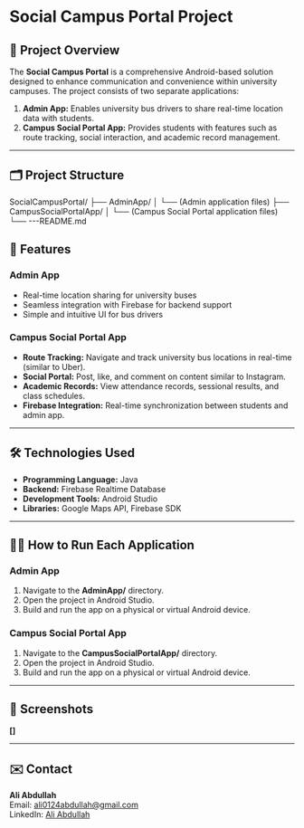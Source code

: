 # Social Campus Portal Project  

## 📖 Project Overview
The **Social Campus Portal** is a comprehensive Android-based solution designed to enhance communication and convenience within university campuses. The project consists of two separate applications:  

1. **Admin App:** Enables university bus drivers to share real-time location data with students.  
2. **Campus Social Portal App:** Provides students with features such as route tracking, social interaction, and academic record management.  

---

## 🗂 Project Structure
SocialCampusPortal/ ├── AdminApp/ │ └── (Admin application files) ├── CampusSocialPortalApp/ │ └── (Campus Social Portal application files) └── 
---README.md

## 🚀 Features

### **Admin App**
- Real-time location sharing for university buses
- Seamless integration with Firebase for backend support
- Simple and intuitive UI for bus drivers

### **Campus Social Portal App**
- **Route Tracking:** Navigate and track university bus locations in real-time (similar to Uber).  
- **Social Portal:** Post, like, and comment on content similar to Instagram.  
- **Academic Records:** View attendance records, sessional results, and class schedules.  
- **Firebase Integration:** Real-time synchronization between students and admin app.  

---

## 🛠️ Technologies Used
- **Programming Language:** Java  
- **Backend:** Firebase Realtime Database  
- **Development Tools:** Android Studio  
- **Libraries:** Google Maps API, Firebase SDK  

---

## 🧑‍💻 How to Run Each Application

### **Admin App**
1. Navigate to the **AdminApp/** directory.
2. Open the project in Android Studio.
3. Build and run the app on a physical or virtual Android device.

### **Campus Social Portal App**
1. Navigate to the **CampusSocialPortalApp/** directory.
2. Open the project in Android Studio.
3. Build and run the app on a physical or virtual Android device.

---

## 📸 Screenshots
**[]**

---



## ✉️ Contact
**Ali Abdullah**  
Email: [ali0124abdullah@gmail.com](mailto:ali0124abdullah@gmail.com)  
LinkedIn: [Ali Abdullah](https://www.linkedin.com/in/ali-abdullah-blockchain/)
